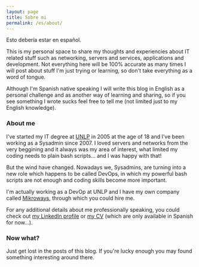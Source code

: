 ```yaml
---
layout: page
title: Sobre mi
permalink: /es/about/
---
```


Esto debería estar en español.

This is my personal space to share my thoughts and experiencies about IT related
stuff such as networking, servers and services, applications and development.
Not everything here will be 100% accurate as many times I will post about stuff 
I'm just trying or learning, so don't take everything as a word of tongue.

Although I'm Spanish native speaking I will write this blog in English as a
personal challenge and as another way of learning and sharing, so if you see
something I wrote sucks feel free to tell me (not limited just to my English
knowledge).

### About me

I've started my IT degree at [UNLP][UNLP] in 2005 at the age of 18 and I've been
working as a Sysadmin since 2007. I loved servers and networks from the very
beggining and it always was my area of interest, what limited my coding needs to
plain bash scripts... and I was happy with that!

But the wind have changed. Nowadays we, Sysadmins, are turning into a new role
which happens to be called DevOps, in which my powerful bash scripts are not
enough and coding skills become more important.

I'm actually working as a DevOp at UNLP and I have my own company called
[Mikroways][Mikroways], through which you could hire me.

For any additional details about me professionally speaking, you could check out
[my LinkedIn profile][LinkedIn] or [my CV][CV] (which are only available in
Spanish for now...).

### Now what?

Just get lost in the posts of this blog. If you're lucky enough you may found
something interesting around there.

[CV]:         http://leandroditommaso.com.ar/wp-content/uploads/2014/10/CV_2014_TB.pdf
[LinkedIn]:   http://ar.linkedin.com/in/leandroditommaso/
[Mikroways]:  http://www.mikroways.net
[UNLP]:       http://www.unlp.edu.ar
